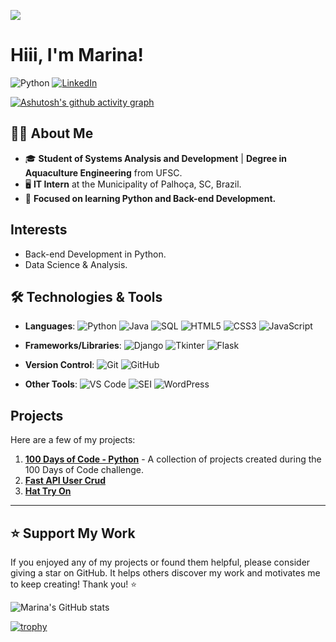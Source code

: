 ![](https://komarev.com/ghpvc/?username=your-github-marina6coneto&color=ff69b4)

# Hiii, I'm Marina!

![Python](https://img.shields.io/badge/Python-3.12-blue)
[![LinkedIn](https://img.shields.io/badge/LinkedIn-Marina%20Cesconeto-blue?logo=linkedin)](https://www.linkedin.com/in/marina-cesconeto-dos-santos-a17563216/)



[![Ashutosh's github activity graph](https://github-readme-activity-graph.vercel.app/graph?username=marina6coneto&theme=rogue)](https://github.com/ashutosh00710/github-readme-activity-graph)

## 👩‍💻 About Me
- 🎓 **Student of Systems Analysis and Development** | **Degree in Aquaculture Engineering** from UFSC.
- 🖥️ **IT Intern** at the Municipality of Palhoça, SC, Brazil.
- 🐍 **Focused on learning Python and Back-end Development.**

## Interests
- Back-end Development in Python.
- Data Science & Analysis.

## 🛠️ Technologies & Tools

- **Languages**: ![Python](https://img.shields.io/badge/-Python-3776AB?style=flat&logo=python&logoColor=white) ![Java](https://img.shields.io/badge/-Java-007396?style=flat&logo=java&logoColor=white) ![SQL](https://img.shields.io/badge/-SQL-CC2927?style=flat&logo=microsoft-sql-server&logoColor=white) ![HTML5](https://img.shields.io/badge/-HTML5-E34F26?style=flat&logo=html5&logoColor=white) ![CSS3](https://img.shields.io/badge/-CSS3-1572B6?style=flat&logo=css3&logoColor=white) ![JavaScript](https://img.shields.io/badge/-JavaScript-F7DF1E?style=flat&logo=javascript&logoColor=black)

- **Frameworks/Libraries**: ![Django](https://img.shields.io/badge/-Django-092E20?style=flat&logo=django&logoColor=white) ![Tkinter](https://img.shields.io/badge/-Tkinter-FF0000?style=flat) ![Flask](https://img.shields.io/badge/-Flask-000000?style=flat&logo=flask&logoColor=white)

- **Version Control**: ![Git](https://img.shields.io/badge/-Git-F05032?style=flat&logo=git&logoColor=white) ![GitHub](https://img.shields.io/badge/-GitHub-181717?style=flat&logo=github&logoColor=white)

- **Other Tools**: ![VS Code](https://img.shields.io/badge/-VS%20Code-007ACC?style=flat&logo=visual-studio-code&logoColor=white) ![SEI](https://img.shields.io/badge/-SEI-FF4500?style=flat) ![WordPress](https://img.shields.io/badge/-WordPress-21759B?style=flat&logo=wordpress&logoColor=white)


## Projects
Here are a few of my projects:
1. **[100 Days of Code - Python](https://github.com/marina6coneto/100_days_of_code_python)** - A collection of projects created during the 100 Days of Code challenge.
2. **[Fast API User Crud](https://github.com/marina6coneto/fastapi-user-crud)**
3. **[Hat Try On](https://github.com/marina6coneto/hat_try_on)**

---

## ⭐ Support My Work
If you enjoyed any of my projects or found them helpful, please consider giving a star on GitHub. It helps others discover my work and motivates me to keep creating! Thank you! ⭐

![Marina's GitHub stats](https://github-readme-stats.vercel.app/api?username=marina6coneto&show_icons=true&theme=radical)

[![trophy](https://github-profile-trophy.vercel.app/?username=marina6coneto&theme=darkhub)](https://github.com/ryo-ma/github-profile-trophy)





